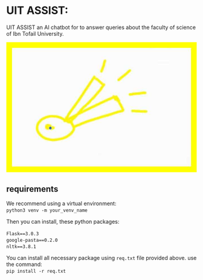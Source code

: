 # UIT ASSIST:

UIT ASSIST an AI chatbot for to answer queries about the faculty of science of Ibn Tofail University.

![UIT ASSIST Logo](templates/uit_assist_logo.jpg)

## requirements

We recommend using a virtual environment:  
    `python3 venv -m your_venv_name`  

Then you can install, these python packages:  

`Flask==3.0.3`  
`google-pasta==0.2.0`  
`nltk==3.8.1`  

You can install all necessary package using `req.txt` file provided above. use the command:  
`pip install -r req.txt`
